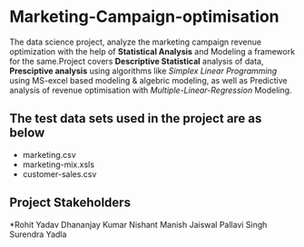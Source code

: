 # Marketing-Campaign-optimisation
The data science project, analyze the marketing campaign revenue optimization with the help of **Statistical Analysis** and Modeling a framework for the same.Project covers **Descriptive Statistical** analysis of data, **Presciptive analysis** using algorithms like *Simplex Linear Programming* using MS-excel based modeling & algebric modeling, as well as Predictive analysis of revenue optimisation with *Multiple-Linear-Regression* Modeling.

## The test data sets used in the project are as below
* marketing.csv
* marketing-mix.xsls
* customer-sales.csv




## Project Stakeholders
  *Rohit Yadav
  Dhananjay Kumar
  Nishant
  Manish Jaiswal
  Pallavi Singh
  Surendra  Yadla
  

